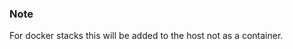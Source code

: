 <!-- usedin: [ _legacy_docker/AddOns/influxdb.md, _maestro/AddOns/influxdb.md, _node/addons/influxdb.md, _rails/AddOns/influxdb.md] -->


### Note

For docker stacks this will be added to the host not as a container.



